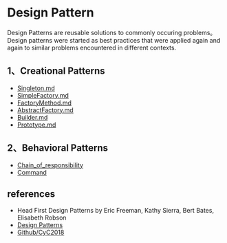 # Design Pattern

Design Patterns are reusable solutions to commonly occuring problems。 Design patterns were started as best practices that were applied again and again to similar problems encountered in different contexts.


## 1、Creational Patterns

- [Singleton.md](https://github.com/DaiJiChen/Design_Patterns/blob/master/documents/Singleton.md)
- [SimpleFactory.md](https://github.com/DaiJiChen/Design_Patterns/edit/master/documents/Factory.md)
- [FactoryMethod.md](https://github.com/DaiJiChen/Design_Patterns/edit/master/documents/FactoryMethod.md)
- [AbstractFactory.md](https://github.com/DaiJiChen/Design_Patterns/edit/master/documents/AbstractFactory.md)
- [Builder.md](https://github.com/DaiJiChen/Design_Patterns/edit/master/documents/BuilderPattern.md)
- [Prototype.md](https://github.com/DaiJiChen/Design_Patterns/edit/master/documents/PrototypePattern.md)


## 2、Behavioral Patterns

- [Chain_of_responsibility](/documents/Chain-Of-Responsibility.md)
- [Command](/documents/Command.md)


## references

- Head First Design Patterns by Eric Freeman, Kathy Sierra, Bert Bates, Elisabeth Robson 
- [Design Patterns](http://www.oodesign.com/)
- [Github/CyC2018](https://github.com/CyC2018/CS-Notes/edit/master/notes/%E8%AE%BE%E8%AE%A1%E6%A8%A1%E5%BC%8F%20-%20%E7%AE%80%E5%8D%95%E5%B7%A5%E5%8E%82.md)
